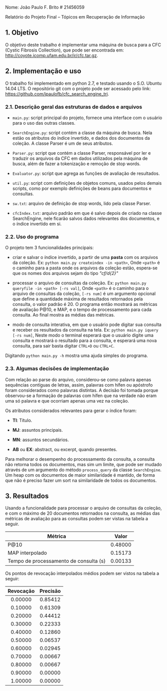 Nome: João Paulo F. Brito   # 21456059

Relatório do Projeto Final – Tópicos em Recuperação de Informação


## 1. Objetivo

O objetivo deste trabalho é implementar uma máquina de busca para a CFC (Cystic
Fibrosis Collection), que pode ser encontrada em:
http://coyote.icomp.ufam.edu.br/ir/cfc.tar.gz.


## 2. Implementação e uso

O trabalho foi implementado em python 2.7, e testado usando o S.O. Ubuntu 14.04
LTS. O repositório git com o projeto pode ser acessado pelo link:
https://github.com/jpaulofb/cfc_search_engine_tri.

### 2.1. Descrição geral das estruturas de dados e arquivos

- `main.py`: script principal do projeto, fornece uma interface com o usuário
  para o uso das outras classes.

- `SearchEngine.py`: script contém a classe da máquina de busca. Nela estão os
  atributos do índice invertido, e dados dos documentos da coleção. A classe
  Parser é um de seus atributos.

- `Parser.py`: script que contém a classe Parser, responsável por ler e traduzir
  os arquivos da CFC em dados utilizados pela máquina de busca, além de fazer a
  tokenização e remoção de stop words.

- `Evaluator.py`: script que agrega as funções de avaliação de resultados.

- `util.py`: script com definições de objetos comuns, usados pelos demais
  scripts, como por exemplo definições de beans para documentos e consultas.

- `sw.txt`: arquivo de definição de stop words, lido pela classe Parser.

- `cfcIndex.txt`: arquivo padrão em que é salvo depois de criado na classe
  SearchEngine, nele ficarão salvos dados relevantes dos documentos, e o índice
  invertido em si.

### 2.2. Uso do programa

O projeto tem 3 funcionalidades principais:

- criar e salvar o índice invertido, a partir de uma **pasta** com os arquivos
  da coleção.  Ex: `python main.py createindex -in <path>`, Onde `<path>` é o
  caminho para a pasta onde os arquivos da coleção estão, espera-se que os
  nomes dos arquivos sejam do tipo *"cf/d{2}"*

- processar o arquivo de consultas da coleção. Ex: `python main.py queryfile
  -in <path> [-rs val]`, Onde `<path>` é o caminho para o arquivo de consultas
  da coleção, `[-rs num]` é um argumento opcional que define a quantidade
  máxima de resultados retornados pela consulta, o valor padrão é 20. O
  programa então mostrará as métricas de avaliação P@10, e MAP, e o tempo de
  processamento para cada consulta. Ao final mostra as médias das métricas.

- modo de consulta interativa, em que o usuário pode digitar sua consulta e
  receber os resultados da consulta na tela. Ex: ``python main.py iquery [-rs
  num]``, Neste modo o terminal esperará que o usuário digite uma consulta e
  mostrará o resultado para a consulta, e esperará uma nova consulta, para sair
  basta digitar ``CTRL+D`` ou ``CTRL+C``.

Digitando ``python main.py -h`` mostra uma ajuda simples do programa.

### 2.3. Algumas decisões de implementação

Com relação ao parse do arquivo, considerou-se como palavra apenas sequências
contíguas de letras, assim, palavras com hífen ou apóstrofo foram considerados
como palavras distintas. A decisão foi tomada porque observou-se a formação de
palavras com hífen que na verdade não eram uma só palavra e que ocorriam apenas
uma vez na coleção.

Os atributos considerados relevantes para gerar o índice foram:

- **TI**: Título.

- **MJ**: assuntos principais.

- **MN**: assuntos secundários.

- **AB** ou **EX**: abstract, ou excerpt, quando presentes.

Para melhorar o desempenho do processamento da consulta, a consulta não retorna
todos os documentos, mas sim um limite, que pode ser  mudado através de um
argumento do método ``process_query`` da classe ``SearchEngine``. Um heap com
os documentos de maior similaridade é mantido, de forma que não é preciso fazer
um sort na similaridade de todos os documentos.

## 3. Resultados

Usando a funcionalidade para processar o arquivo de consultas da coleção, e com
o máximo de 20 documentos retornados na consulta, as médias das métricas de
avaliação para as consultas podem ser vistas na tabela a seguir.

| Métrica                                | Valor   |
|----------------------------------------|---------|
| P@10                                   | 0.48000 |
| MAP interpolado                        | 0.15173 |
| Tempo de processamento de consulta (s) | 0.00133 |

Os pontos de revocação interpolados médios podem ser vistos na tabela a seguir:

| Revocação | Precisão |
|:---------:|:--------:|
|  0.00000  |  0.85412 |
|  0.10000  |  0.61309 |
|  0.20000  |  0.44412 |
|  0.30000  |  0.22333 |
|  0.40000  |  0.12860 |
|  0.50000  |  0.06537 |
|  0.60000  |  0.02945 |
|  0.70000  |  0.00667 |
|  0.80000  |  0.00667 |
|  0.90000  |  0.00000 |
|  1.00000  |  0.00000 |
